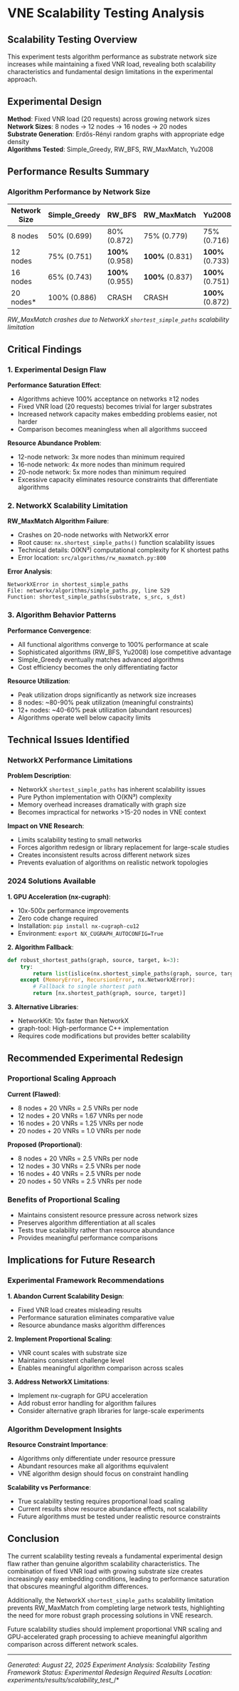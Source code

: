 # VNE Scalability Testing Analysis

## Scalability Testing Overview

This experiment tests algorithm performance as substrate network size increases while maintaining a fixed VNR load, revealing both scalability characteristics and fundamental design limitations in the experimental approach.

## Experimental Design

**Method**: Fixed VNR load (20 requests) across growing network sizes  
**Network Sizes**: 8 nodes → 12 nodes → 16 nodes → 20 nodes  
**Substrate Generation**: Erdős-Rényi random graphs with appropriate edge density  
**Algorithms Tested**: Simple_Greedy, RW_BFS, RW_MaxMatch, Yu2008  

## Performance Results Summary

### Algorithm Performance by Network Size

| Network Size | Simple_Greedy | RW_BFS | RW_MaxMatch | Yu2008 |
|--------------|---------------|---------|-------------|---------|
| 8 nodes | 50% (0.699) | 80% (0.872) | 75% (0.779) | 75% (0.716) |
| 12 nodes | 75% (0.751) | **100%** (0.958) | **100%** (0.831) | **100%** (0.733) |
| 16 nodes | 65% (0.743) | **100%** (0.955) | **100%** (0.837) | **100%** (0.751) |
| 20 nodes* | 100% (0.886) | CRASH | CRASH | **100%** (0.872) |

*RW_MaxMatch crashes due to NetworkX `shortest_simple_paths` scalability limitation*

## Critical Findings

### 1. Experimental Design Flaw

**Performance Saturation Effect**:
- Algorithms achieve 100% acceptance on networks ≥12 nodes
- Fixed VNR load (20 requests) becomes trivial for larger substrates
- Increased network capacity makes embedding problems easier, not harder
- Comparison becomes meaningless when all algorithms succeed

**Resource Abundance Problem**:
- 12-node network: 3x more nodes than minimum required
- 16-node network: 4x more nodes than minimum required  
- 20-node network: 5x more nodes than minimum required
- Excessive capacity eliminates resource constraints that differentiate algorithms

### 2. NetworkX Scalability Limitation

**RW_MaxMatch Algorithm Failure**:
- Crashes on 20-node networks with NetworkX error
- Root cause: `nx.shortest_simple_paths()` function scalability issues
- Technical details: O(KN³) computational complexity for K shortest paths
- Error location: `src/algorithms/rw_maxmatch.py:800`

**Error Analysis**:
```
NetworkXError in shortest_simple_paths
File: networkx/algorithms/simple_paths.py, line 529
Function: shortest_simple_paths(substrate, s_src, s_dst)
```

### 3. Algorithm Behavior Patterns

**Performance Convergence**:
- All functional algorithms converge to 100% performance at scale
- Sophisticated algorithms (RW_BFS, Yu2008) lose competitive advantage
- Simple_Greedy eventually matches advanced algorithms
- Cost efficiency becomes the only differentiating factor

**Resource Utilization**:
- Peak utilization drops significantly as network size increases
- 8 nodes: ~80-90% peak utilization (meaningful constraints)
- 12+ nodes: ~40-60% peak utilization (abundant resources)
- Algorithms operate well below capacity limits

## Technical Issues Identified

### NetworkX Performance Limitations

**Problem Description**:
- NetworkX `shortest_simple_paths` has inherent scalability issues
- Pure Python implementation with O(KN³) complexity
- Memory overhead increases dramatically with graph size
- Becomes impractical for networks >15-20 nodes in VNE context

**Impact on VNE Research**:
- Limits scalability testing to small networks
- Forces algorithm redesign or library replacement for large-scale studies
- Creates inconsistent results across different network sizes
- Prevents evaluation of algorithms on realistic network topologies

### 2024 Solutions Available

**1. GPU Acceleration (nx-cugraph)**:
- 10x-500x performance improvements
- Zero code change required
- Installation: `pip install nx-cugraph-cu12`
- Environment: `export NX_CUGRAPH_AUTOCONFIG=True`

**2. Algorithm Fallback**:
```python
def robust_shortest_paths(graph, source, target, k=3):
    try:
        return list(islice(nx.shortest_simple_paths(graph, source, target), k))
    except (MemoryError, RecursionError, nx.NetworkXError):
        # Fallback to single shortest path
        return [nx.shortest_path(graph, source, target)]
```

**3. Alternative Libraries**:
- NetworkKit: 10x faster than NetworkX
- graph-tool: High-performance C++ implementation
- Requires code modifications but provides better scalability

## Recommended Experimental Redesign

### Proportional Scaling Approach

**Current (Flawed)**:
- 8 nodes + 20 VNRs = 2.5 VNRs per node
- 12 nodes + 20 VNRs = 1.67 VNRs per node  
- 16 nodes + 20 VNRs = 1.25 VNRs per node
- 20 nodes + 20 VNRs = 1.0 VNRs per node

**Proposed (Proportional)**:
- 8 nodes + 20 VNRs = 2.5 VNRs per node
- 12 nodes + 30 VNRs = 2.5 VNRs per node
- 16 nodes + 40 VNRs = 2.5 VNRs per node  
- 20 nodes + 50 VNRs = 2.5 VNRs per node

### Benefits of Proportional Scaling
- Maintains consistent resource pressure across network sizes
- Preserves algorithm differentiation at all scales
- Tests true scalability rather than resource abundance
- Provides meaningful performance comparisons

## Implications for Future Research

### Experimental Framework Recommendations

**1. Abandon Current Scalability Design**:
- Fixed VNR load creates misleading results
- Performance saturation eliminates comparative value
- Resource abundance masks algorithm differences

**2. Implement Proportional Scaling**:
- VNR count scales with substrate size
- Maintains consistent challenge level
- Enables meaningful algorithm comparison across scales

**3. Address NetworkX Limitations**:
- Implement nx-cugraph for GPU acceleration
- Add robust error handling for algorithm failures
- Consider alternative graph libraries for large-scale experiments

### Algorithm Development Insights

**Resource Constraint Importance**:
- Algorithms only differentiate under resource pressure
- Abundant resources make all algorithms equivalent
- VNE algorithm design should focus on constraint handling

**Scalability vs Performance**:
- True scalability testing requires proportional load scaling
- Current results show resource abundance effects, not scalability
- Future algorithms must be tested under realistic resource constraints

## Conclusion

The current scalability testing reveals a fundamental experimental design flaw rather than genuine algorithm scalability characteristics. The combination of fixed VNR load with growing substrate size creates increasingly easy embedding conditions, leading to performance saturation that obscures meaningful algorithm differences.

Additionally, the NetworkX `shortest_simple_paths` scalability limitation prevents RW_MaxMatch from completing large network tests, highlighting the need for more robust graph processing solutions in VNE research.

Future scalability studies should implement proportional VNR scaling and GPU-accelerated graph processing to achieve meaningful algorithm comparison across different network scales.

---
*Generated: August 22, 2025*
*Experiment Analysis: Scalability Testing Framework*
*Status: Experimental Redesign Required*
*Results Location: experiments/results/scalability_test_*/*